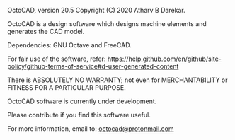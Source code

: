 OctoCAD, version 20.5
Copyright (C) 2020 Atharv B Darekar.

OctoCAD is a design software which designs machine elements and generates the CAD model.

Dependencies: GNU Octave and FreeCAD.

For fair use of the software, refer:
https://help.github.com/en/github/site-policy/github-terms-of-service#d-user-generated-content

There is ABSOLUTELY NO WARRANTY; not even for MERCHANTABILITY or
FITNESS FOR A PARTICULAR PURPOSE.

OctoCAD software is currently under development.

Please contribute if you find this software useful.

For more information, email to: octocad@protonmail.com
